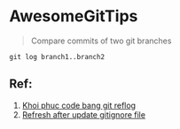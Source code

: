 # AwesomeGitTips

> Compare commits of two git branches

```
git log branch1..branch2
```

## Ref:
1. [Khoi phuc code bang git reflog](https://tuanndl.com/post/khoi_phuc_code_bang_git_reflog)
2. [Refresh after update gitignore file](https://shrestharohit.com.np/file-added-to-gitignore-still-showing-in-untracked-list/)
